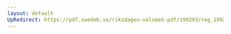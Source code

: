 ```yaml
---
layout: default
UpRedirect: https://pdf.swedeb.se/riksdagen-volumeG-pdf/199293/reg_199293/reg_199293_0488.pdf
---
```


